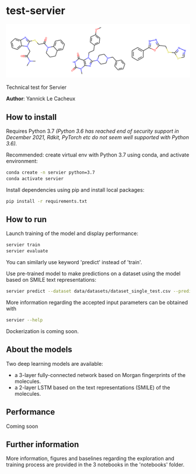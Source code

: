 # test-servier

![Molecules illustration](https://github.com/yannick-lc/test-servier/blob/main/data/images/banner.png)

Technical test for Servier

**Author**: Yannick Le Cacheux

## How to install

Requires Python 3.7
*(Python 3.6 has reached end of security support in December 2021, Rdkit, PyTorch etc do not seem well supported with Python 3.6).*

Recommended: create virtual env with Python 3.7 using conda, and activate environment:
```bash
conda create -n servier python=3.7
conda activate servier
```

Install dependencies using pip and install local packages:

```bash
pip install -r requirements.txt
```

## How to run

Launch training of the model and display performance:
```bash
servier train
servier evaluate
```

You can similarly use keyword 'predict' instead of 'train'.

Use pre-trained model to make predictions on a dataset using the model based on SMILE text representations:
```bash
servier predict --dataset data/datasets/dataset_single_test.csv --predictions data/output/predictions_single_test.csv --model models/model_smile.pth --features smile
```

More information regarding the accepted input parameters can be obtained with
```bash
servier --help
```

Dockerization is coming soon.

## About the models

Two deep learning models are available:
- a 3-layer fully-connected network based on Morgan fingerprints of the molecules.
- a 2-layer LSTM based on the text representations (SMILE) of the molecules.

## Performance

Coming soon

## Further information

More information, figures and baselines regarding the exploration and training process are provided in the 3 notebooks in the 'notebooks' folder.
